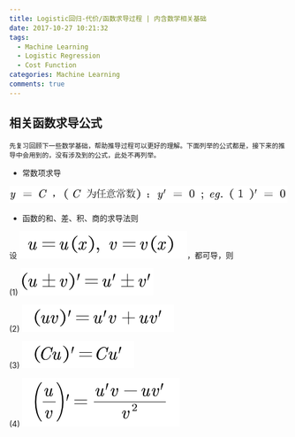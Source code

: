 ```yaml
---
title: Logistic回归-代价/函数求导过程 | 内含数学相关基础
date: 2017-10-27 10:21:32
tags:
  - Machine Learning
  - Logistic Regression
  - Cost Function
categories: Machine Learning
comments: true
---
```


## 相关函数求导公式

    先复习回顾下一些数学基础，帮助推导过程可以更好的理解。下面列举的公式都是，接下来的推导中会用到的，没有涉及到的公式，此处不再列举。

- 常数项求导

![常数项](logistic-cost/c.png)

- 函数的和、差、积、商的求导法则

设 ![u](logistic-cost/u.png)，都可导，则

(1) ![和差求导](logistic-cost/v.png)

(2) ![乘积求导](logistic-cost/uv.png)

(3) ![常数乘函数](logistic-cost/cu.png)

(4) ![商求导](logistic-cost/uuv.png)
